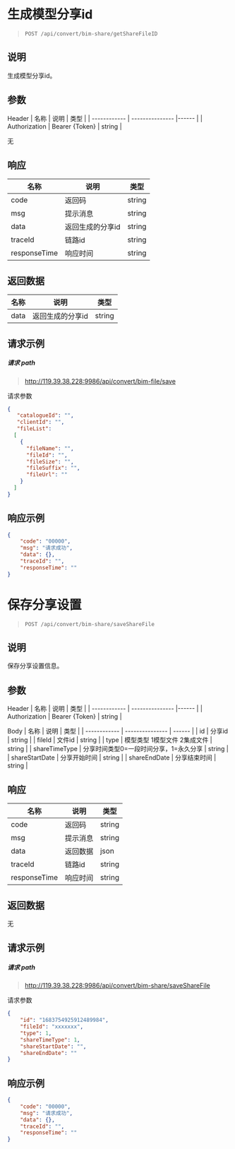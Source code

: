 # 生成模型分享id

> ```url
> POST /api/convert/bim-share/getShareFileID
> ```

## 说明

生成模型分享id。

## 参数
Header
| 名称         | 说明     | 类型   |
| ------------ | --------------- |------  |
| Authorization     | Bearer {Token}    | string |

无

## 响应

| 名称         | 说明     | 类型   |
| ------------ | -------- | ------ |
| code         | 返回码   | string |
| msg          | 提示消息 | string |
| data         | 返回生成的分享id | string   |
| traceId      | 链路id   | string |
| responseTime | 响应时间 | string |

## 返回数据

| 名称         | 说明     | 类型   |
| ------------ | -------- | ------ |
| data         | 返回生成的分享id   | string |

## 请求示例

##### 请求 path

> http://119.39.38.228:9986/api/convert/bim-file/save

请求参数

```json
{
   "catalogueId": "", 
   "clientId": "", 
   "fileList": 
  [ 
    {
      "fileName": "", 
      "fileId": "", 
      "fileSize": "", 
      "fileSuffix": "", 
      "fileUrl": ""
    }
  ]
}
```

## 响应示例

```json
{
	"code": "00000",
	"msg": "请求成功",
	"data": {},
	"traceId": "",
	"responseTime": ""
}
```

# 保存分享设置

> ```url
> POST /api/convert/bim-share/saveShareFile
> ```

## 说明

保存分享设置信息。

## 参数
Header
| 名称         | 说明     | 类型   |
| ------------ | --------------- |------  |
| Authorization     | Bearer {Token}    | string |

Body
| 名称         | 说明     | 类型   |
| ------------ | --------------- | ------ |
| id     | 分享id    | string |
| fileId     | 文件id    | string |
| type     | 模型类型 1模型文件 2集成文件     | string |
| shareTimeType     | 分享时间类型0=一段时间分享，1=永久分享    | string |
| shareStartDate     | 分享开始时间    | string |
| shareEndDate     | 分享结束时间    | string |

## 响应

| 名称         | 说明     | 类型   |
| ------------ | -------- | ------ |
| code         | 返回码   | string |
| msg          | 提示消息 | string |
| data         | 返回数据 | json   |
| traceId      | 链路id   | string |
| responseTime | 响应时间 | string |

## 返回数据

无

## 请求示例

##### 请求 path

> http://119.39.38.228:9986/api/convert/bim-share/saveShareFile

请求参数

```json
{
  	"id": "1683754925912489984",
	"fileId": "xxxxxxx",  
	"type": 1, 
  	"shareTimeType": 1,	
  	"shareStartDate": "", 
  	"shareEndDate": ""	
}
```

## 响应示例

```json
{
	"code": "00000",
	"msg": "请求成功",
	"data": {},
	"traceId": "",
	"responseTime": ""
}
```



